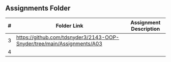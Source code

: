 ##  Assignments Folder

|   #   | Folder Link | Assignment Description |
| :---: | ----------- | ---------------------- |
|   3   |      https://github.com/tdsnyder3/2143-OOP-Snyder/tree/main/Assignments/A03       |                        |
|   4   |             |                        |
